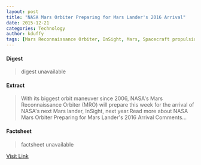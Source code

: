 ```yaml
---
layout: post
title: "NASA Mars Orbiter Preparing for Mars Lander's 2016 Arrival"
date: 2015-12-21
categories: Technology
author: kduffy
tags: [Mars Reconnaissance Orbiter, InSight, Mars, Spacecraft propulsion, Planetary science, NASA, Missions to the planets, Spaceflight, Outer space, Astronautics, Flight, Spacecraft, Spaceflight technologies, Aerospace engineering, Solar System, Aerospace, Space technology, Discovery and exploration of the Solar System, Exploration of Mars, Space exploration, Space science, Space probes, Planets of the Solar System, Astronomy]
---
```



#### Digest
>digest unavailable

#### Extract
>With its biggest orbit maneuver since 2006, NASA's Mars Reconnaissance Orbiter (MRO) will prepare this week for the arrival of NASA's next Mars lander, InSight, next year.Read more about NASA Mars Orbiter Preparing for Mars Lander&#039;s 2016 Arrival Comments...

#### Factsheet
>factsheet unavailable

[Visit Link](http://www.pddnet.com/news/2015/07/nasa-mars-orbiter-preparing-mars-landers-2016-arrival)


